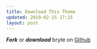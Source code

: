 ```yaml
---
title: Download This Theme
updated: 2019-02-15 17:15
layout: post
---
```


**_Fork_** or **_download_** bryte on [Github](https://github.com/bdotu/bryte)
